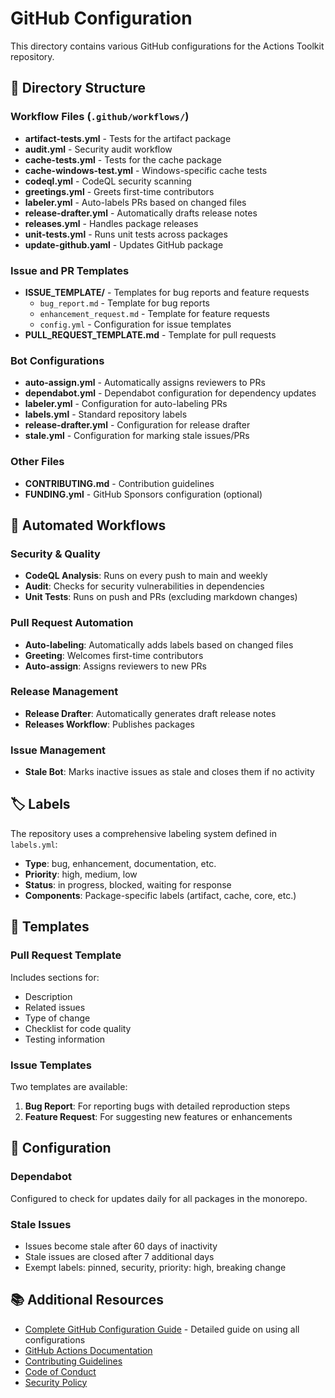 # GitHub Configuration

This directory contains various GitHub configurations for the Actions Toolkit repository.

## 📁 Directory Structure

### Workflow Files (`.github/workflows/`)

- **artifact-tests.yml** - Tests for the artifact package
- **audit.yml** - Security audit workflow
- **cache-tests.yml** - Tests for the cache package
- **cache-windows-test.yml** - Windows-specific cache tests
- **codeql.yml** - CodeQL security scanning
- **greetings.yml** - Greets first-time contributors
- **labeler.yml** - Auto-labels PRs based on changed files
- **release-drafter.yml** - Automatically drafts release notes
- **releases.yml** - Handles package releases
- **unit-tests.yml** - Runs unit tests across packages
- **update-github.yaml** - Updates GitHub package

### Issue and PR Templates

- **ISSUE_TEMPLATE/** - Templates for bug reports and feature requests
  - `bug_report.md` - Template for bug reports
  - `enhancement_request.md` - Template for feature requests
  - `config.yml` - Configuration for issue templates
- **PULL_REQUEST_TEMPLATE.md** - Template for pull requests

### Bot Configurations

- **auto-assign.yml** - Automatically assigns reviewers to PRs
- **dependabot.yml** - Dependabot configuration for dependency updates
- **labeler.yml** - Configuration for auto-labeling PRs
- **labels.yml** - Standard repository labels
- **release-drafter.yml** - Configuration for release drafter
- **stale.yml** - Configuration for marking stale issues/PRs

### Other Files

- **CONTRIBUTING.md** - Contribution guidelines
- **FUNDING.yml** - GitHub Sponsors configuration (optional)

## 🤖 Automated Workflows

### Security & Quality

- **CodeQL Analysis**: Runs on every push to main and weekly
- **Audit**: Checks for security vulnerabilities in dependencies
- **Unit Tests**: Runs on push and PRs (excluding markdown changes)

### Pull Request Automation

- **Auto-labeling**: Automatically adds labels based on changed files
- **Greeting**: Welcomes first-time contributors
- **Auto-assign**: Assigns reviewers to new PRs

### Release Management

- **Release Drafter**: Automatically generates draft release notes
- **Releases Workflow**: Publishes packages

### Issue Management

- **Stale Bot**: Marks inactive issues as stale and closes them if no activity

## 🏷️ Labels

The repository uses a comprehensive labeling system defined in `labels.yml`:

- **Type**: bug, enhancement, documentation, etc.
- **Priority**: high, medium, low
- **Status**: in progress, blocked, waiting for response
- **Components**: Package-specific labels (artifact, cache, core, etc.)

## 📝 Templates

### Pull Request Template

Includes sections for:
- Description
- Related issues
- Type of change
- Checklist for code quality
- Testing information

### Issue Templates

Two templates are available:
1. **Bug Report**: For reporting bugs with detailed reproduction steps
2. **Feature Request**: For suggesting new features or enhancements

## 🔧 Configuration

### Dependabot

Configured to check for updates daily for all packages in the monorepo.

### Stale Issues

- Issues become stale after 60 days of inactivity
- Stale issues are closed after 7 additional days
- Exempt labels: pinned, security, priority: high, breaking change

## 📚 Additional Resources

- [Complete GitHub Configuration Guide](../docs/github-configuration-guide.md) - Detailed guide on using all configurations
- [GitHub Actions Documentation](https://docs.github.com/en/actions)
- [Contributing Guidelines](CONTRIBUTING.md)
- [Code of Conduct](../CODE_OF_CONDUCT.md)
- [Security Policy](../SECURITY.md)
